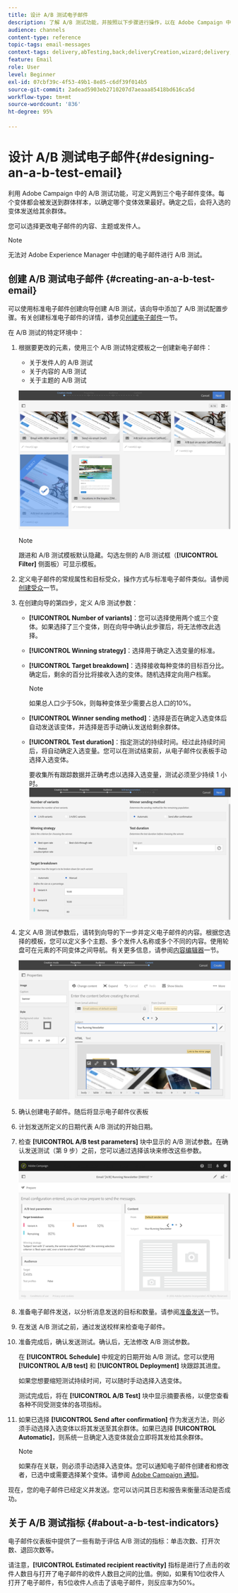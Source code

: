 ```yaml
---
title: 设计 A/B 测试电子邮件
description: 了解 A/B 测试功能，并按照以下步骤进行操作，以在 Adobe Campaign 中使用 A/B 测试模板创建电子邮件。
audience: channels
content-type: reference
topic-tags: email-messages
context-tags: delivery,abTesting,back;deliveryCreation,wizard;delivery,main
feature: Email
role: User
level: Beginner
exl-id: 07cbf39c-4f53-49b1-8e85-c6df39f014b5
source-git-commit: 2adead5903eb2710207d7aeaaa85418bd616ca5d
workflow-type: tm+mt
source-wordcount: '836'
ht-degree: 95%

---
```


# 设计 A/B 测试电子邮件{#designing-an-a-b-test-email}

利用 Adobe Campaign 中的 A/B 测试功能，可定义两到三个电子邮件变体。每个变体都会被发送到群体样本，以确定哪个变体效果最好。确定之后，会将入选的变体发送给其余群体。

您可以选择更改电子邮件的内容、主题或发件人。

>[!NOTE]
>
>无法对 Adobe Experience Manager 中创建的电子邮件进行 A/B 测试。

## 创建 A/B 测试电子邮件 {#creating-an-a-b-test-email}

可以使用标准电子邮件创建向导创建 A/B 测试，该向导中添加了 A/B 测试配置步骤。有关创建标准电子邮件的详情，请参见[创建电子邮件](../../channels/using/creating-an-email.md)一节。

在 A/B 测试的特定环境中：

1. 根据要更改的元素，使用三个 A/B 测试特定模板之一创建新电子邮件：

   * 关于发件人的 A/B 测试
   * 关于内容的 A/B 测试
   * 关于主题的 A/B 测试

   ![](assets/create_ab_testing.png)

   >[!NOTE]
   >
   >跟进和 A/B 测试模板默认隐藏。勾选左侧的 A/B 测试框（**[!UICONTROL Filter]** 侧面板）可显示模板。

1. 定义电子邮件的常规属性和目标受众，操作方式与标准电子邮件类似。请参阅[创建受众](../../audiences/using/creating-audiences.md)一节。
1. 在创建向导的第四步，定义 A/B 测试参数：

   * **[!UICONTROL Number of variants]**：您可以选择使用两个或三个变体。如果选择了三个变体，则在向导中确认此步骤后，将无法修改此选择。
   * **[!UICONTROL Winning strategy]**：选择用于确定入选变量的标准。
   * **[!UICONTROL Target breakdown]**：选择接收每种变体的目标百分比。确定后，剩余的百分比将接收入选的变体。随机选择定向用户档案。

      >[!NOTE]
      >
      >如果总人口少于50k，则每种变体至少需要占总人口的10%。

   * **[!UICONTROL Winner sending method]**：选择是否在确定入选变体后自动发送该变体，并选择是否手动确认发送给剩余群体。
   * **[!UICONTROL Test duration]**：指定测试的持续时间。经过此持续时间后，将自动确定入选变量。您可以在测试结束前，从电子邮件仪表板手动选择入选变体。

      要收集所有跟踪数据并正确考虑以选择入选变量，测试必须至少持续 1 小时。
   ![](assets/ab_parameters.png)

1. 定义 A/B 测试参数后，请转到向导的下一步并定义电子邮件的内容。根据您选择的模板，您可以定义多个主题、多个发件人名称或多个不同的内容。使用轮盘可在元素的不同变体之间导航。有关更多信息，请参阅[内容编辑器](../../designing/using/designing-content-in-adobe-campaign.md)一节。

   ![](assets/create_ab_testing2.png)

1. 确认创建电子邮件。随后将显示电子邮件仪表板
1. 计划发送所定义的日期代表 A/B 测试的开始日期。
1. 检查 **[!UICONTROL A/B test parameters]** 块中显示的 A/B 测试参数。在确认发送测试（第 9 步）之前，您可以通过选择该块来修改这些参数。

   ![](assets/create_ab_testing3.png)

1. 准备电子邮件发送，以分析消息发送的目标和数量。请参阅[准备发送](../../sending/using/preparing-the-send.md)一节。
1. 在发送 A/B 测试之前，通过发送校样来检查电子邮件。
1. 准备完成后，确认发送测试。确认后，无法修改 A/B 测试参数。

   在 **[!UICONTROL Schedule]** 中规定的日期开始 A/B 测试。您可以使用 **[!UICONTROL A/B test]** 和 **[!UICONTROL Deployment]** 块跟踪其进度。

   如果您想要缩短测试持续时间，可以随时手动选择入选变体。

   测试完成后，将在 **[!UICONTROL A/B Test]** 块中显示摘要表格，以便您查看各种不同受测变体的各项指标。

1. 如果已选择 **[!UICONTROL Send after confirmation]** 作为发送方法，则必须手动选择入选变体以将其发送至其余群体。如果已选择 **[!UICONTROL Automatic]**，则系统一旦确定入选变体就会立即将其发给其余群体。

   >[!NOTE]
   >
   >如果存在关联，则必须手动选择入选变体。您可以通知电子邮件创建者和修改者，已选中或需要选择某个变体。请参阅 [Adobe Campaign 通知](../../administration/using/sending-internal-notifications.md)。

现在，您的电子邮件已经定义并发送。您可以访问其日志和报告来衡量活动是否成功。

## 关于 A/B 测试指标 {#about-a-b-test-indicators}

电子邮件仪表板中提供了一些有助于评估 A/B 测试的指标：单击次数、打开次数、退回次数等。

请注意，**[!UICONTROL Estimated recipient reactivity]** 指标是进行了点击的收件人数目与打开了电子邮件的收件人数目之间的比值。例如，如果有10位收件人打开了电子邮件，有5位收件人点击了该电子邮件，则反应率为50%。
